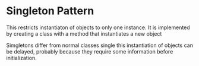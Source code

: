 # Singleton Pattern

This restricts instantiaton of objects to only one instance. It is implemented by creating a class with a method that instantiates a new object

Simgletons differ from normal classes single this instantiation of objects can be delayed, probably because they require some information before initialization.